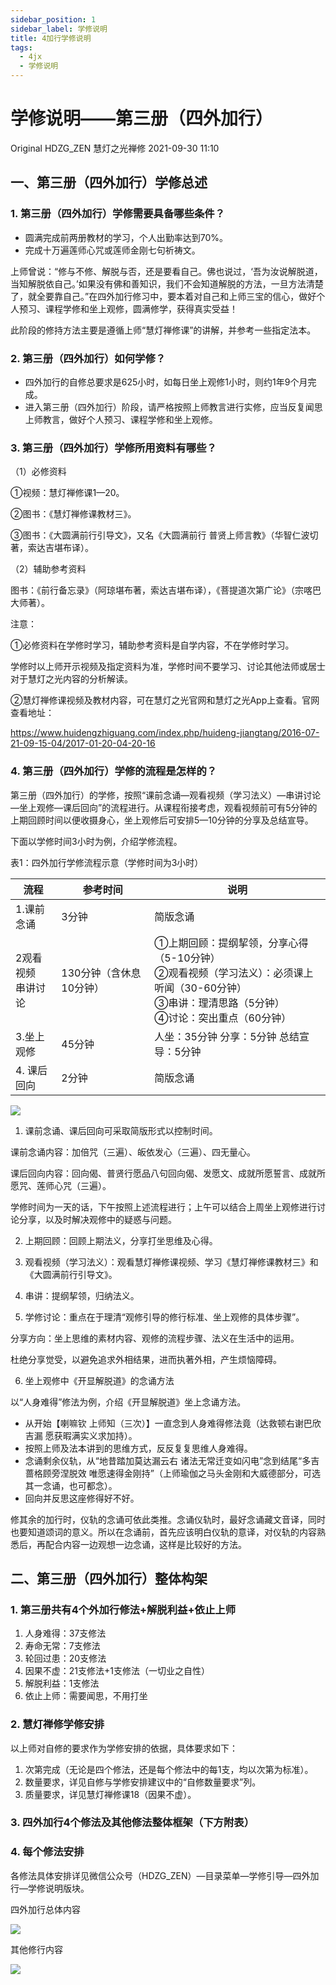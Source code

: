 ```yaml
---
sidebar_position: 1
sidebar_label: 学修说明
title: 4加行学修说明
tags:
  - 4jx
  - 学修说明
---
```



# 学修说明——第三册（四外加行）

Original HDZG_ZEN 慧灯之光禅修 2021-09-30 11:10

## 一、第三册（四外加行）学修总述

### 1. 第三册（四外加行）学修需要具备哪些条件？

- 圆满完成前两册教材的学习，个人出勤率达到70%。
- 完成十万遍莲师心咒或莲师金刚七句祈祷文。

上师曾说：“修与不修、解脱与否，还是要看自己。佛也说过，‘吾为汝说解脱道，当知解脱依自己。’如果没有佛和善知识，我们不会知道解脱的方法，一旦方法清楚了，就全要靠自己。”在四外加行修习中，要本着对自己和上师三宝的信心，做好个人预习、课程学修和坐上观修，圆满修学，获得真实受益！

此阶段的修持方法主要是遵循上师“慧灯禅修课”的讲解，并参考一些指定法本。

### 2. 第三册（四外加行）如何学修？

- 四外加行的自修总要求是625小时，如每日坐上观修1小时，则约1年9个月完成。
- 进入第三册（四外加行）阶段，请严格按照上师教言进行实修，应当反复闻思上师教言，做好个人预习、课程学修和坐上观修。

### 3. 第三册（四外加行）学修所用资料有哪些？

（1）必修资料

①视频：慧灯禅修课1—20。

②图书：《慧灯禅修课教材三》。

③图书：《大圆满前行引导文》，又名《大圆满前行 普贤上师言教》（华智仁波切著，索达吉堪布译）。

（2）辅助参考资料

图书：《前行备忘录》（阿琼堪布著，索达吉堪布译），《菩提道次第广论》（宗喀巴大师著）。

注意：

①必修资料在学修时学习，辅助参考资料是自学内容，不在学修时学习。

学修时以上师开示视频及指定资料为准，学修时间不要学习、讨论其他法师或居士对于慧灯之光内容的分析解读。

②慧灯禅修课视频及教材内容，可在慧灯之光官网和慧灯之光App上查看。官网查看地址：

https://www.huidengzhiguang.com/index.php/huideng-jiangtang/2016-07-21-09-15-04/2017-01-20-04-20-16

### 4. 第三册（四外加行）学修的流程是怎样的？

第三册（四外加行）的学修，按照“课前念诵—观看视频（学习法义）—串讲讨论—坐上观修—课后回向”的流程进行。从课程衔接考虑，观看视频前可有5分钟的上期回顾时间以便收摄身心，坐上观修后可安排5—10分钟的分享及总结宣导。

下面以学修时间3小时为例，介绍学修流程。

表1：四外加行学修流程示意（学修时间为3小时）

流程 | 参考时间 | 说明
---------|----------|---------
 1.课前念诵 | 3分钟 | 简版念诵
 2观看视频 <br/> 串讲讨论 | 130分钟（含休息10分钟） | ①上期回顾：提纲挈领，分享心得（5-10分钟）<br/>②观看视频（学习法义）：必须课上听闻（30-60分钟）<br/>③串讲：理清思路（5分钟）<br/>④讨论：突出重点（60分钟）
 3.坐上观修 | 45分钟 | 人坐：35分钟 分享：5分钟 总结宣导：5分钟
4. 课后回向 | 2分钟 | 简版念诵

![](/img/4jx_intro_1.jpg)

1. 课前念诵、课后回向可采取简版形式以控制时间。

课前念诵内容：加倍咒（三遍）、皈依发心（三遍）、四无量心。

课后回向内容：回向偈、普贤行愿品八句回向偈、发愿文、成就所愿誓言、成就所愿咒、莲师心咒（三遍）。

学修时间为一天的话，下午按照上述流程进行；上午可以结合上周坐上观修进行讨论分享，以及时解决观修中的疑惑与问题。

2. 上期回顾：回顾上期法义，分享打坐思维及心得。

3. 观看视频（学习法义）：观看慧灯禅修课视频、学习《慧灯禅修课教材三》和《大圆满前行引导文》。

4. 串讲：提纲挈领，归纳法义。

5. 学修讨论：重点在于理清“观修引导的修行标准、坐上观修的具体步骤”。

分享方向：坐上思维的素材内容、观修的流程步骤、法义在生活中的运用。

杜绝分享觉受，以避免追求外相结果，进而执著外相，产生烦恼障碍。

6. 坐上观修中《开显解脱道》的念诵方法

以“人身难得”修法为例，介绍《开显解脱道》坐上念诵方法。

- 从开始【喇嘛钦 上师知（三次）】一直念到人身难得修法竟（达救顿右谢巴欣吉漏  愿获暇满实义求加持）。
- 按照上师及法本讲到的思维方式，反反复复思维人身难得。
- 念诵剩余仪轨，从“地昔踏加莫达漏云右 诸法无常迁变如闪电”念到结尾“多吉蔷格顾旁涅脱效 唯愿速得金刚持”（上师瑜伽之马头金刚和大威德部分，可选其一念诵，也可都念）。
- 回向并反思这座修得好不好。

修其余的加行时，仪轨的念诵可依此类推。念诵仪轨时，最好念诵藏文音译，同时也要知道颂词的意义。所以在念诵前，首先应该明白仪轨的意译，对仪轨的内容熟悉后，再配合内容一边观想一边念诵，这样是比较好的方法。

## 二、第三册（四外加行）整体构架

### 1. 第三册共有4个外加行修法+解脱利益+依止上师

1. 人身难得：37支修法
2. 寿命无常：7支修法
3. 轮回过患：20支修法
4. 因果不虚：21支修法+1支修法（一切业之自性）
5. 解脱利益：1支修法
6. 依止上师：需要闻思，不用打坐

### 2. 慧灯禅修学修安排

以上师对自修的要求作为学修安排的依据，具体要求如下：

1. 次第完成（无论是四个修法，还是每个修法中的每1支，均以次第为标准）。
2. 数量要求，详见自修与学修安排建议中的“自修数量要求”列。
3. 质量要求，详见慧灯禅修课18（因果不虚）。

### 3. 四外加行4个修法及其他修法整体框架（下方附表）

### 4. 每个修法安排

各修法具体安排详见微信公众号（HDZG_ZEN）—目录菜单—学修引导—四外加行—学修说明版块。

四外加行总体内容

![](/img/4jx_intro_2.png)

其他修行内容

![](/img/4jx_intro_3.png)
